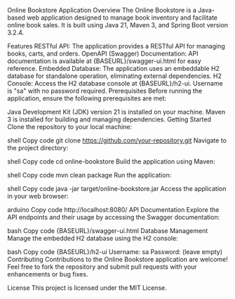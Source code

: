 Online Bookstore Application
Overview
The Online Bookstore is a Java-based web application designed to manage book inventory and facilitate online book sales. It is built using Java 21, Maven 3, and Spring Boot version 3.2.4.

Features
RESTful API: The application provides a RESTful API for managing books, carts, and orders.
OpenAPI (Swagger) Documentation: API documentation is available at {BASEURL}/swagger-ui.html for easy reference.
Embedded Database: The application uses an embeddable H2 database for standalone operation, eliminating external dependencies.
H2 Console: Access the H2 database console at {BASEURL}/h2-ui. Username is "sa" with no password required.
Prerequisites
Before running the application, ensure the following prerequisites are met:

Java Development Kit (JDK) version 21 is installed on your machine.
Maven 3 is installed for building and managing dependencies.
Getting Started
Clone the repository to your local machine:

shell
Copy code
git clone https://github.com/your-repository.git
Navigate to the project directory:

shell
Copy code
cd online-bookstore
Build the application using Maven:

shell
Copy code
mvn clean package
Run the application:

shell
Copy code
java -jar target/online-bookstore.jar
Access the application in your web browser:

arduino
Copy code
http://localhost:8080/
API Documentation
Explore the API endpoints and their usage by accessing the Swagger documentation:

bash
Copy code
{BASEURL}/swagger-ui.html
Database Management
Manage the embedded H2 database using the H2 console:

bash
Copy code
{BASEURL}/h2-ui
Username: sa
Password: (leave empty)
Contributing
Contributions to the Online Bookstore application are welcome! Feel free to fork the repository and submit pull requests with your enhancements or bug fixes.

License
This project is licensed under the MIT License.